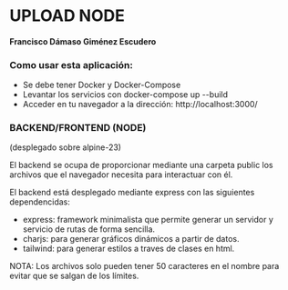  # UPLOAD NODE
 #### Francisco Dámaso Giménez Escudero
 
 ### Como usar esta aplicación:

- Se debe tener Docker y Docker-Compose
- Levantar los servicios con docker-compose up --build
- Acceder en tu navegador a la dirección: http://localhost:3000/

### BACKEND/FRONTEND (NODE)
(desplegado sobre alpine-23)

El backend se ocupa de proporcionar mediante una carpeta public los archivos que el navegador necesita para interactuar con él.

El backend está desplegado mediante express con las siguientes dependencidas:
- express: framework minimalista que permite generar un servidor y servicio de rutas de forma sencilla.
- charjs: para generar gráficos dinámicos a partir de datos.
- tailwind: para generar estilos a traves de clases en html.

NOTA: Los archivos solo pueden tener 50 caracteres en el nombre para evitar que se salgan de los límites.